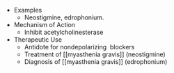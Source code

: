 - Examples
	-  Neostigmine, edrophonium.
- Mechanism of Action
	-  Inhibit acetylcholinesterase
- Therapeutic Use 
	- Antidote for nondepolarizing  blockers
	- Treatment of [[myasthenia gravis]] (neostigmine)
	- Diagnosis of [[myasthenia gravis]] (edrophonium)